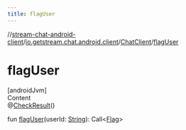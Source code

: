 ```yaml
---
title: flagUser
---
```

//[stream-chat-android-client](../../../index.md)/[io.getstream.chat.android.client](../index.md)/[ChatClient](index.md)/[flagUser](flagUser.md)



# flagUser  
[androidJvm]  
Content  
@[CheckResult](https://developer.android.com/reference/kotlin/androidx/annotation/CheckResult.html)()  
  
fun [flagUser](flagUser.md)(userId: [String](https://kotlinlang.org/api/latest/jvm/stdlib/kotlin/-string/index.html)): Call&lt;[Flag](../../io.getstream.chat.android.client.models/Flag/index.md)&gt;  



